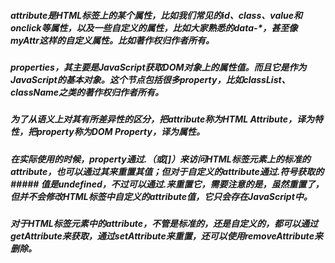 ##### attribute是HTML标签上的某个属性，比如我们常见的id、class、value和onclick等属性，以及一些自定义的属性，比如大家熟悉的data-*，甚至像myAttr这样的自定义属性。比如著作权归作者所有。
##### properties，其主要是JavaScript获取DOM对象上的属性值。而且它是作为JavaScript的基本对象。这个节点包括很多property，比如classList、className之类的著作权归作者所有。
##### 为了从语义上对其有所差异性的区分，把attribute称为HTML Attribute，译为特性，把property称为DOM Property，译为属性。
##### 在实际使用的时候，property通过.（或[]）来访问HTML标签元素上的标准的attribute，也可以通过其来重置其值；但对于自定义的attribute通过.符号获取的##### 值是undefined，不过可以通过.来重置它，需要注意的是，虽然重置了，但并不会修改HTML标签中自定义的attribute值，它只会存在JavaScript中。
##### 对于HTML标签元素中的attribute，不管是标准的，还是自定义的，都可以通过getAttribute来获取，通过setAttribute来重置，还可以使用removeAttribute来删除。

